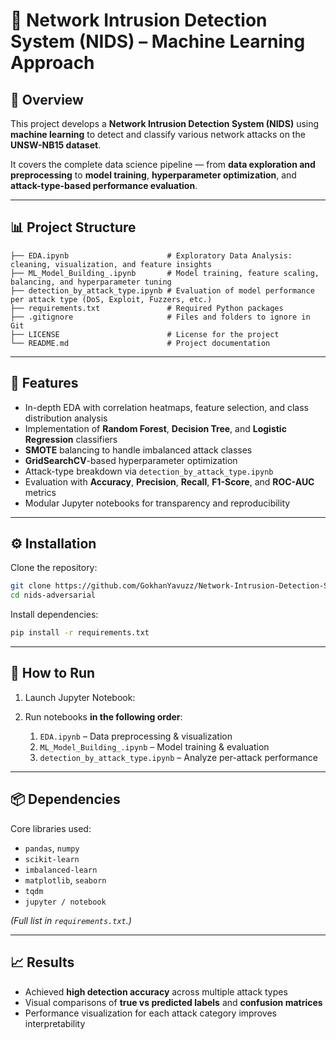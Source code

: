 # 🧠 Network Intrusion Detection System (NIDS) – Machine Learning Approach


## 📄 Overview


This project develops a **Network Intrusion Detection System (NIDS)** using **machine learning** to detect and classify various network attacks on the **UNSW-NB15 dataset**.

It covers the complete data science pipeline — from **data exploration and preprocessing** to **model training**, **hyperparameter optimization**, and **attack-type-based performance evaluation**.

---

## 📊 Project Structure

```
├── EDA.ipynb                      # Exploratory Data Analysis: cleaning, visualization, and feature insights
├── ML_Model_Building_.ipynb       # Model training, feature scaling, balancing, and hyperparameter tuning
├── detection_by_attack_type.ipynb # Evaluation of model performance per attack type (DoS, Exploit, Fuzzers, etc.)
├── requirements.txt               # Required Python packages
├── .gitignore                     # Files and folders to ignore in Git
├── LICENSE                        # License for the project
└── README.md                      # Project documentation
```

---

## 🧩 Features

* In-depth EDA with correlation heatmaps, feature selection, and class distribution analysis
* Implementation of **Random Forest**, **Decision Tree**, and **Logistic Regression** classifiers
* **SMOTE** balancing to handle imbalanced attack classes
* **GridSearchCV**-based hyperparameter optimization
* Attack-type breakdown via `detection_by_attack_type.ipynb`
* Evaluation with **Accuracy**, **Precision**, **Recall**, **F1-Score**, and **ROC-AUC** metrics
* Modular Jupyter notebooks for transparency and reproducibility

---

## ⚙️ Installation

Clone the repository:

```bash
git clone https://github.com/GokhanYavuzz/Network-Intrusion-Detection-System.git
cd nids-adversarial
```

Install dependencies:

```bash
pip install -r requirements.txt
```

---

## 🚀 How to Run


1. Launch Jupyter Notebook:
   

2. Run notebooks **in the following order**:
   

   1. `EDA.ipynb` – Data preprocessing & visualization
   2. `ML_Model_Building_.ipynb` – Model training & evaluation
   3. `detection_by_attack_type.ipynb` – Analyze per-attack performance

---

## 📦 Dependencies

Core libraries used:

* `pandas`, `numpy`
* `scikit-learn`
* `imbalanced-learn`
* `matplotlib`, `seaborn`
* `tqdm`
* `jupyter / notebook`

*(Full list in `requirements.txt`.)*

---

## 📈 Results

* Achieved **high detection accuracy** across multiple attack types
* Visual comparisons of **true vs predicted labels** and **confusion matrices**
* Performance visualization for each attack category improves interpretability
